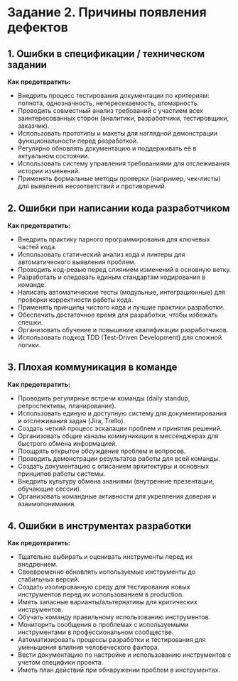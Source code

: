 # Задание 2. Причины появления дефектов

## 1. Ошибки в спецификации / техническом задании

**Как предотвратить:**
- Внедрить процесс тестирования документации по критериям: полнота, однозначность, непересекаемость, атомарность.
- Проводить совместный анализ требований с участием всех заинтересованных сторон (аналитики, разработчики, тестировщики, заказчик).
- Использовать прототипы и макеты для наглядной демонстрации функциональности перед разработкой.
- Регулярно обновлять документацию и поддерживать её в актуальном состоянии.
- Использовать систему управления требованиями для отслеживания истории изменений.
- Применять формальные методы проверки (например, чек-листы) для выявления несоответствий и противоречий.

## 2. Ошибки при написании кода разработчиком

**Как предотвратить:**
- Внедрить практику парного программирования для ключевых частей кода.
- Использовать статический анализ кода и линтеры для автоматического выявления проблем.
- Проводить код-ревью перед слиянием изменений в основную ветку.
- Разработать и следовать единым стандартам кодирования в команде.
- Написать автоматические тесты (модульные, интеграционные) для проверки корректности работы кода.
- Применять принципы чистого кода и лучшие практики разработки.
- Обеспечить достаточное время для разработки, чтобы избежать спешки.
- Организовать обучение и повышение квалификации разработчиков.
- Использовать подход TDD (Test-Driven Development) для сложной логики.

## 3. Плохая коммуникация в команде

**Как предотвратить:**
- Проводить регулярные встречи команды (daily standup, ретроспективы, планирование).
- Использовать единую и доступную систему для документирования и отслеживания задач (Jira, Trello).
- Создать четкий процесс эскалации проблем и принятия решений.
- Организовать общие каналы коммуникации в мессенджерах для быстрого обмена информацией.
- Поощрять открытое обсуждение проблем и вопросов.
- Проводить демонстрации результатов работы для всей команды.
- Создать документацию с описанием архитектуры и основных принципов работы системы.
- Внедрить культуру обмена знаниями (внутренние презентации, обучающие сессии).
- Организовать командные активности для укрепления доверия и взаимопонимания.

## 4. Ошибки в инструментах разработки

**Как предотвратить:**
- Тщательно выбирать и оценивать инструменты перед их внедрением.
- Своевременно обновлять используемые инструменты до стабильных версий.
- Создать изолированную среду для тестирования новых инструментов перед их использованием в production.
- Иметь запасные варианты/альтернативы для критических инструментов.
- Обучать команду правильному использованию инструментов.
- Мониторить сообщения о проблемах с используемыми инструментами в профессиональном сообществе.
- Автоматизировать процессы разработки и тестирования для уменьшения влияния человеческого фактора.
- Вести документацию по настройке и использованию инструментов с учетом специфики проекта.
- Иметь план действий при обнаружении проблем в инструментах.
